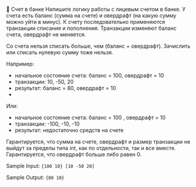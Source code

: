 🤔 Счет в банке
Напишите логику работы с лицевым счетом в банке. У счета есть баланс (сумма на счете) и овердрафт (на какую сумму можно уйти в минус). К счету последовательно применяются транзакции списания и пополнения. Транзакции изменяют баланс счета, овердрафт не меняется.

Со счета нельзя списать больше, чем (баланс + овердрафт). Зачислить или списать нулевую сумму тоже нельзя.

Например:

- начальное состояние счета: баланс = 100, овердрафт = 10
- транзакции: 10, -50, 20
- результат: баланс = 80, овердрафт = 10
- 
Или:

- начальное состояние счета: баланс = 100 ,  овердрафт = 10
- транзакции: -100, -10, -10
- результат: недостаточно средств на счете

Гарантируется, что сумма на счете, овердрафт и размер транзакции не выйдут за пределы типа int, как по отдельности, так и все вместе. Гарантируется, что овердрафт больше либо равен 0.

Sample Input:
`{100 10} [10 -50 20]`

Sample Output:
`{80 10}`